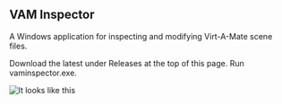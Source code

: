 ## VAM Inspector

A Windows application for inspecting and modifying Virt-A-Mate scene files.

Download the latest under Releases at the top of this page. Run vaminspector.exe.

![It looks like this](https://i.imgur.com/nUd5q4c.jpg)
